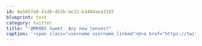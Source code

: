 ```yaml
---
id: 0a5657a9-41d8-4b3b-be32-b3404aea3107
blueprint: text
category: twitter
title: "'@MR0BS Sweet. Any new lenses?"
caption: '<span class="username username_linked">@<a href="https://twitter.com/MR0BS" title="BADER">MR0BS</a></span> Sweet. Any new lenses?'
---
```


